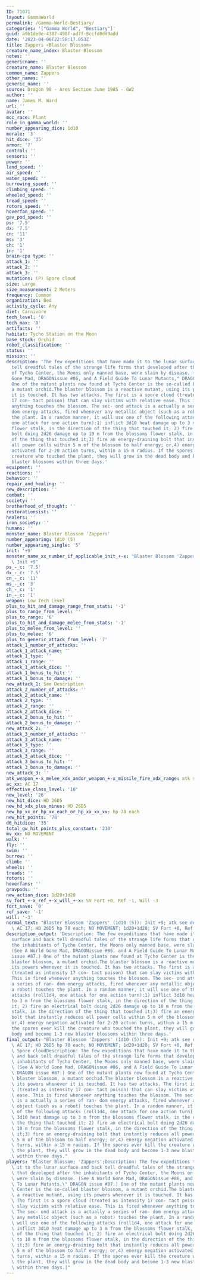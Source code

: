 ```yaml
---
ID: 71071
layout: GammaWorld
permalink: /Gamma-World-Bestiary/
categories: '["Gamma World", "Bestiary"]'
guid: a9b1de9e-4387-498f-ad7f-8ccfd8dd9add
date: '2023-04-06T22:58:17.053Z'
title: Zappers «Blaster Blossom»
creature_name_index: Blaster Blossom
notes: ''
genericname: ''
creature_name: Blaster Blossom
common_name: Zappers
other_names: ''
generic_name: ''
source: Dragon 98 - Ares Section June 1985 - GW2
author: ''
name: James M. Ward
url: ''
avatar: ''
mcc_race: Plant
role_in_gamma_world: ''
number_appearing_dice: 1d10
morale: '3'
hit_dice: '35'
armor: '7'
control: ''
sensors: ''
power: ''
land_speed: ''
air_speed: ''
water_speed: ''
burrowing_speed: ''
climbing_speed: ''
wheeled_speed: ''
tread_speed: ''
rotors_speed: ''
hoverfan_speed: ''
gav_pod_speed: ''
ps: '7.5'
dx: '7.5'
cn: '11'
ms: '3'
ch: '1'
in: '1'
brain-cpu type: ''
attack_1: ''
attack_2: ''
attack_3: ''
mutations: (P) Spore cloud
size: Large
size_measurement: 2 Meters
frequency: Common
organization: Bed
activity_cycle: Any
diet: Carnivore
tech_level: '0'
tech_max: '0'
artifacts: ''
habitat: Tycho Station on the Moon
base_stock: Orchid
robot_classification: ''
status: ''
mission: ''
description: 'The few expeditions that have made it to the lunar surface and back
  tell dreadful tales of the strange life forms that developed after the inhabitants
  of Tycho Center, the Moons only manned base, were slain by disease. (See A World
  Gone Mad, DRAGONissue #86, and A Field Guide To Lunar Mutants," DRAGON issue #87.)
  One of the mutant plants now found at Tycho Center is the so-called blaster blossom,
  a mutant orchid.The blaster blossom is a reactive mutant, using its powers whenever
  it is touched. It has two attacks. The first is a spore cloud (treated as intensity
  17 con- tact poison) that can slay victims with relative ease. This is fired whenever
  anything touches the blossom. The sec- ond attack is a actually a series of ran-
  dom energy attacks, fired whenever any metallic object (such as a robot) touches
  the plant. In a random manner, it will use one of the following attacks (roll1d4,
  one attack for one action turn):1) inflict 3d10 heat damage up to 3 m from the blossoms
  flower stalk, in the direction of the thing that touched it; 2) fire an electrical
  bolt doing 2d26 damage up to 10 m from the blossoms flower stalk, in the direction
  of the thing that touched it;3) fire an energy-draining bolt that instantly reduces
  all power cells within 5 m of the blossom to half energy; or,4) energy negation
  activated for 2-20 action turns, within a 15 m radius. If the spores ever kill the
  creature who touched the plant, they will grow in the dead body and become 1-3 new
  blaster blossoms within three days.'
equipment: ''
reactions: ''
behavior: ''
repair_and_healing: ''
new_description: ''
combat: ''
society: ''
brotherhood_of_thought: ''
restorationsist: ''
healers: ''
iron_society: ''
humans: ''
monster_name: Blaster Blossom 'Zappers'
number_appearing: 1d10 (5)
number_appearing_single: '5'
init: '+9'
monster_name_xx_number_if_applicable_init_+-x: "Blaster Blossom 'Zappers' (1d10 (5)):\
  \ Init +9"
ps_-_c: '7.5'
dx_-_c: '7.5'
cn_-_c: '11'
ms_-_c: '3'
ch_-_c: '1'
in_-_c: '1'
weapon: Low Tech Level
plus_to_hit_and_damage_range_from_stats: '-1'
plus_to_range_from_level: ''
plus_to_range: '6'
plus_to_hit_and_damage_melee_from_stats: '-1'
plus_to_melee_from_level: ''
plus_to_melee: '6'
plus_to_generic_attack_from_level: '7'
attack_1_number_of_attacks: ''
attack_1_attack_name: ''
attack_1_type: ''
attack_1_range: ''
attack_1_attack_dice: ''
attack_1_bonus_to_hit: ''
attack_1_bonus_to_damage: ''
new_attack_1: See Description
attack_2_number_of_attacks: ''
attack_2_attack_name: ''
attack_2_type: ''
attack_2_range: ''
attack_2_attack_dice: ''
attack_2_bonus_to_hit: ''
attack_2_bonus_to_damage: ''
new_attack_2: ''
attack_3_number_of_attacks: ''
attack_3_attack_name: ''
attack_3_type: ''
attack_3_range: ''
attack_3_attack_dice: ''
attack_3_bonus_to_hit: ''
attack_3_bonus_to_damage: ''
new_attack_3: ''
atk_weapon_+-x_melee_xdx_andor_weapon_+-x_missile_fire_xdx_range: atk see description
ac_xx: AC 17
effective_class_level: '10'
new_level: '26'
new_hit_dice: HD 26D5
new_hd_xdx_plus_minus: HD 26D5
new_hp_xx_or_hp_xx_each_or_hp_xx_xx_xx: hp 78 each
new_hit_points: '78'
d6_hitdice: '35'
total_gw_hit_points_plus_constant: '210'
mv_xx: NO MOVEMENT
walk: ''
fly: ''
swim: ''
burrow: ''
climb: ''
wheels: ''
treads: ''
rotors: ''
hoverfans: ''
gravpods: ''
new_action_dice: 1d20+1d20
sv_fort_+-x_ref_+-x_will_+-x: SV Fort +0, Ref -1, Will -3
fort_save: '0'
ref_save: '-1'
will: '-3'
normal_text: "Blaster Blossom 'Zappers' (1d10 (5)): Init +9; atk see description;\
  \ AC 17; HD 26D5 hp 78 each; NO MOVEMENT; 1d20+1d20; SV Fort +0, Ref -1, Will -3"
description_output: 'Description: The few expeditions that have made it to the lunar
  surface and back tell dreadful tales of the strange life forms that developed after
  the inhabitants of Tycho Center, the Moons only manned base, were slain by disease.
  (See A World Gone Mad, DRAGONissue #86, and A Field Guide To Lunar Mutants," DRAGON
  issue #87.) One of the mutant plants now found at Tycho Center is the so-called
  blaster blossom, a mutant orchid.The blaster blossom is a reactive mutant, using
  its powers whenever it is touched. It has two attacks. The first is a spore cloud
  (treated as intensity 17 con- tact poison) that can slay victims with relative ease.
  This is fired whenever anything touches the blossom. The sec- ond attack is a actually
  a series of ran- dom energy attacks, fired whenever any metallic object (such as
  a robot) touches the plant. In a random manner, it will use one of the following
  attacks (roll1d4, one attack for one action turn):1) inflict 3d10 heat damage up
  to 3 m from the blossoms flower stalk, in the direction of the thing that touched
  it; 2) fire an electrical bolt doing 2d26 damage up to 10 m from the blossoms flower
  stalk, in the direction of the thing that touched it;3) fire an energy-draining
  bolt that instantly reduces all power cells within 5 m of the blossom to half energy;
  or,4) energy negation activated for 2-20 action turns, within a 15 m radius. If
  the spores ever kill the creature who touched the plant, they will grow in the dead
  body and become 1-3 new blaster blossoms within three days.'
final_output: "Blaster Blossom 'Zappers' (1d10 (5)): Init +9; atk see description;\
  \ AC 17; HD 26D5 hp 78 each; NO MOVEMENT; 1d20+1d20; SV Fort +0, Ref -1, Will -3(P)\
  \ Spore cloudDescription: The few expeditions that have made it to the lunar surface\
  \ and back tell dreadful tales of the strange life forms that developed after the\
  \ inhabitants of Tycho Center, the Moons only manned base, were slain by disease.\
  \ (See A World Gone Mad, DRAGONissue #86, and A Field Guide To Lunar Mutants,\"\
  \ DRAGON issue #87.) One of the mutant plants now found at Tycho Center is the so-called\
  \ blaster blossom, a mutant orchid.The blaster blossom is a reactive mutant, using\
  \ its powers whenever it is touched. It has two attacks. The first is a spore cloud\
  \ (treated as intensity 17 con- tact poison) that can slay victims with relative\
  \ ease. This is fired whenever anything touches the blossom. The sec- ond attack\
  \ is a actually a series of ran- dom energy attacks, fired whenever any metallic\
  \ object (such as a robot) touches the plant. In a random manner, it will use one\
  \ of the following attacks (roll1d4, one attack for one action turn):1) inflict\
  \ 3d10 heat damage up to 3 m from the blossoms flower stalk, in the direction of\
  \ the thing that touched it; 2) fire an electrical bolt doing 2d26 damage up to\
  \ 10 m from the blossoms flower stalk, in the direction of the thing that touched\
  \ it;3) fire an energy-draining bolt that instantly reduces all power cells within\
  \ 5 m of the blossom to half energy; or,4) energy negation activated for 2-20 action\
  \ turns, within a 15 m radius. If the spores ever kill the creature who touched\
  \ the plant, they will grow in the dead body and become 1-3 new blaster blossoms\
  \ within three days."
players: "Blaster Blossom; 'Zappers';Description: The few expeditions that have made\
  \ it to the lunar surface and back tell dreadful tales of the strange life forms\
  \ that developed after the inhabitants of Tycho Center, the Moons only manned base,\
  \ were slain by disease. (See A World Gone Mad, DRAGONissue #86, and A Field Guide\
  \ To Lunar Mutants,\" DRAGON issue #87.) One of the mutant plants now found at Tycho\
  \ Center is the so-called blaster blossom, a mutant orchid.The blaster blossom is\
  \ a reactive mutant, using its powers whenever it is touched. It has two attacks.\
  \ The first is a spore cloud (treated as intensity 17 con- tact poison) that can\
  \ slay victims with relative ease. This is fired whenever anything touches the blossom.\
  \ The sec- ond attack is a actually a series of ran- dom energy attacks, fired whenever\
  \ any metallic object (such as a robot) touches the plant. In a random manner, it\
  \ will use one of the following attacks (roll1d4, one attack for one action turn):1)\
  \ inflict 3d10 heat damage up to 3 m from the blossoms flower stalk, in the direction\
  \ of the thing that touched it; 2) fire an electrical bolt doing 2d26 damage up\
  \ to 10 m from the blossoms flower stalk, in the direction of the thing that touched\
  \ it;3) fire an energy-draining bolt that instantly reduces all power cells within\
  \ 5 m of the blossom to half energy; or,4) energy negation activated for 2-20 action\
  \ turns, within a 15 m radius. If the spores ever kill the creature who touched\
  \ the plant, they will grow in the dead body and become 1-3 new blaster blossoms\
  \ within three days.|"
---
```

</br>